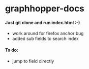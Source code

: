 # graphhopper-docs

#### Just git clone and run index.html :-)

- work around for firefox anchor bug
- added sub fields to search index

#### To do:
- jump to field directly
